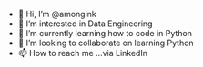- 👋 Hi, I’m @amongink
- 👀 I’m interested in Data Engineering
- 🌱 I’m currently learning how to code in Python
- 💞️ I’m looking to collaborate on learning Python
- 📫 How to reach me ...via LinkedIn

<!---
amongink/amongink is a ✨ special ✨ repository because its `README.md` (this file) appears on your GitHub profile.
You can click the Preview link to take a look at your changes.
--->

